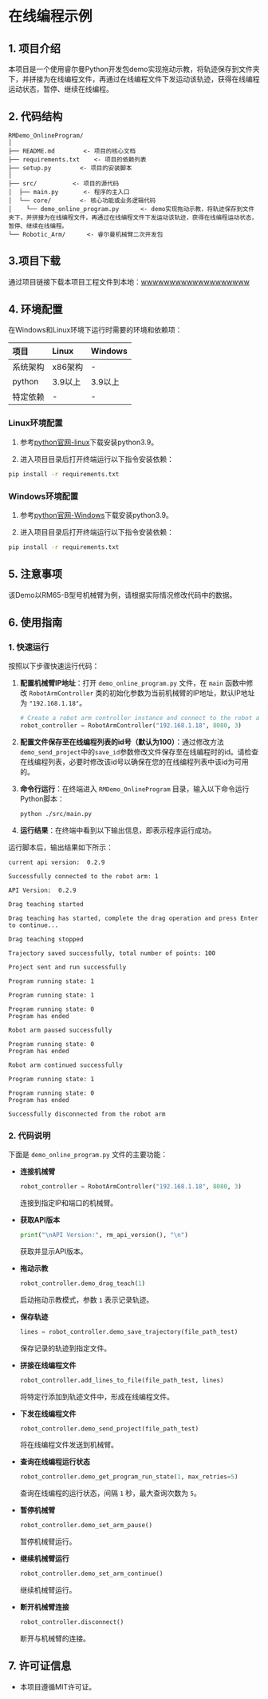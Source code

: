 # 在线编程示例

## 1. 项目介绍

本项目是一个使用睿尔曼Python开发包demo实现拖动示教，将轨迹保存到文件夹下，并拼接为在线编程文件，再通过在线编程文件下发运动该轨迹，获得在线编程运动状态，暂停、继续在线编程。

## 2. 代码结构

```
RMDemo_OnlineProgram/
│
├── README.md        <- 项目的核心文档
├── requirements.txt    <- 项目的依赖列表
├── setup.py        <- 项目的安装脚本
│
├── src/          <- 项目的源代码
│  ├── main.py       <- 程序的主入口
│  └── core/        <- 核心功能或业务逻辑代码
│    └── demo_online_program.py      <- demo实现拖动示教，将轨迹保存到文件夹下，并拼接为在线编程文件，再通过在线编程文件下发运动该轨迹，获得在线编程运动状态，暂停、继续在线编程。
└── Robotic_Arm/      <- 睿尔曼机械臂二次开发包
```

## 3.项目下载

通过项目链接下载本项目工程文件到本地：[wwwwwwwwwwwwwwwwwww]()

## 4. 环境配置

在Windows和Linux环境下运行时需要的环境和依赖项：

| 项目         | Linux     | Windows   |
| :--          | :--       | :--       |
| 系统架构     | x86架构   | -         |
| python       | 3.9以上   | 3.9以上   |
| 特定依赖     | -         | -         |

### Linux环境配置

   1. 参考[python官网-linux](https://www.python.org/downloads/source/)下载安装python3.9。

   2. 进入项目目录后打开终端运行以下指令安装依赖：

```bash
pip install -r requirements.txt
```

### Windows环境配置

   1. 参考[python官网-Windows](https://www.python.org/downloads/windows/)下载安装python3.9。

   2. 进入项目目录后打开终端运行以下指令安装依赖：

```bash
pip install -r requirements.txt
```

## 5. 注意事项

该Demo以RM65-B型号机械臂为例，请根据实际情况修改代码中的数据。

## 6. 使用指南

### 1. 快速运行

按照以下步骤快速运行代码：

1. **配置机械臂IP地址**：打开 `demo_online_program.py` 文件，在 `main` 函数中修改 `RobotArmController` 类的初始化参数为当前机械臂的IP地址，默认IP地址为 `"192.168.1.18"`。
    ```python
    # Create a robot arm controller instance and connect to the robot arm
    robot_controller = RobotArmController("192.168.1.18", 8080, 3)
    ```
2. **配置文件保存至在线编程列表的id号（默认为100）**：通过修改方法`demo_send_project`中的`save_id`参数修改文件保存至在线编程时的id。请检查在线编程列表，必要时修改该id号以确保在您的在线编程列表中该id为可用的。

3. **命令行运行**：在终端进入 `RMDemo_OnlineProgram` 目录，输入以下命令运行Python脚本：

    ```bash
    python ./src/main.py
    ```

4. **运行结果**：在终端中看到以下输出信息，即表示程序运行成功。

运行脚本后，输出结果如下所示：

```
current api version:  0.2.9

Successfully connected to the robot arm: 1

API Version:  0.2.9

Drag teaching started

Drag teaching has started, complete the drag operation and press Enter to continue...

Drag teaching stopped

Trajectory saved successfully, total number of points: 100

Project sent and run successfully

Program running state: 1

Program running state: 1

Program running state: 0
Program has ended

Robot arm paused successfully

Program running state: 0
Program has ended

Robot arm continued successfully

Program running state: 1

Program running state: 0
Program has ended

Successfully disconnected from the robot arm
```


### 2. 代码说明

下面是 `demo_online_program.py` 文件的主要功能：

- **连接机械臂**

    ```python
    robot_controller = RobotArmController("192.168.1.18", 8080, 3)
    ```
    连接到指定IP和端口的机械臂。

- **获取API版本**

    ```python
    print("\nAPI Version:", rm_api_version(), "\n")
    ```
    获取并显示API版本。

- **拖动示教**

    ```python
    robot_controller.demo_drag_teach(1)
    ```
    启动拖动示教模式，参数 `1` 表示记录轨迹。

- **保存轨迹**

    ```python
    lines = robot_controller.demo_save_trajectory(file_path_test)
    ```
    保存记录的轨迹到指定文件。

- **拼接在线编程文件**

    ```python
    robot_controller.add_lines_to_file(file_path_test, lines)
    ```
    将特定行添加到轨迹文件中，形成在线编程文件。

- **下发在线编程文件**

    ```python
    robot_controller.demo_send_project(file_path_test)
    ```
    将在线编程文件发送到机械臂。

- **查询在线编程运行状态**

    ```python
    robot_controller.demo_get_program_run_state(1, max_retries=5)
    ```
    查询在线编程的运行状态，间隔 `1` 秒，最大查询次数为 `5`。

- **暂停机械臂**

    ```python
    robot_controller.demo_set_arm_pause()
    ```
    暂停机械臂运行。

- **继续机械臂运行**

    ```python
    robot_controller.demo_set_arm_continue()
    ```
    继续机械臂运行。

- **断开机械臂连接**

    ```python
    robot_controller.disconnect()
    ```
    断开与机械臂的连接。


## 7. 许可证信息

- 本项目遵循MIT许可证。